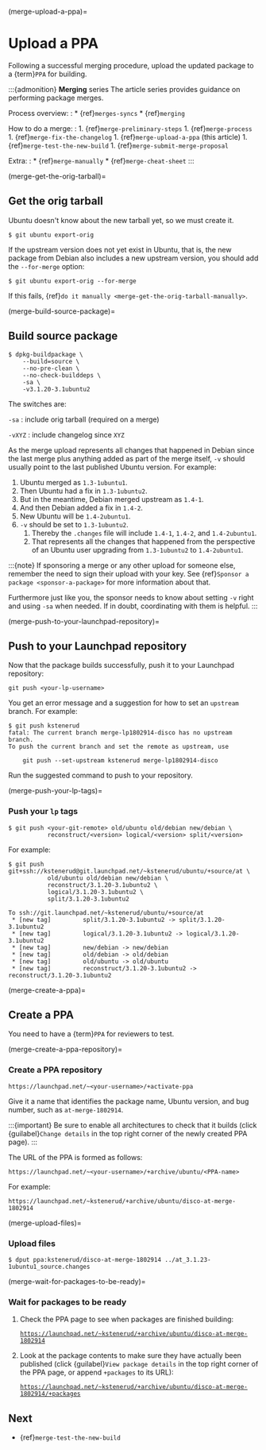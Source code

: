 (merge-upload-a-ppa)=
# Upload a PPA

Following a successful merging procedure, upload the updated package to a {term}`PPA` for building.

:::{admonition} **Merging** series
The article series provides guidance on performing package merges.

Process overview:
:   * {ref}`merges-syncs`
    * {ref}`merging`

How to do a merge:
:   1. {ref}`merge-preliminary-steps`
    1. {ref}`merge-process`
    1. {ref}`merge-fix-the-changelog`
    1. {ref}`merge-upload-a-ppa` (this article)
    1. {ref}`merge-test-the-new-build`
    1. {ref}`merge-submit-merge-proposal`

Extra:
:   * {ref}`merge-manually`
    * {ref}`merge-cheat-sheet`
:::


(merge-get-the-orig-tarball)=
## Get the orig tarball

Ubuntu doesn't know about the new tarball yet, so we must create it.

```none
$ git ubuntu export-orig
```

If the upstream version does not yet exist in Ubuntu, that is, the new package from Debian also includes a new upstream version, you should add the `--for-merge` option:

```none
$ git ubuntu export-orig --for-merge
```

If this fails, {ref}`do it manually <merge-get-the-orig-tarball-manually>`.


(merge-build-source-package)=
## Build source package

```none
$ dpkg-buildpackage \
    --build=source \
    --no-pre-clean \
    --no-check-builddeps \
    -sa \
    -v3.1.20-3.1ubuntu2
```

The switches are:

`-sa`
: include orig tarball (required on a merge)

`-vXYZ`
: include changelog since `XYZ`

As the merge upload represents all changes that happened in Debian since the last merge plus anything added as part of the merge itself, `-v` should usually point to the last published Ubuntu version. For example:

1. Ubuntu merged as `1.3-1ubuntu1`.
1. Then Ubuntu had a fix in `1.3-1ubuntu2`.
1. But in the meantime, Debian merged upstream as `1.4-1`.
1. And then Debian added a fix in `1.4-2`.
1. New Ubuntu will be `1.4-2ubuntu1`.
1. `-v` should be set to `1.3-1ubuntu2`.
   1. Thereby the `.changes` file will include `1.4-1`, `1.4-2`, and `1.4-2ubuntu1`.
   1. That represents all the changes that happened from the perspective of an Ubuntu user upgrading from `1.3-1ubuntu2` to `1.4-2ubuntu1`.

:::{note}
If sponsoring a merge or any other upload for someone else, remember the need to sign their upload with your key. See {ref}`Sponsor a package <sponsor-a-package>` for more information about that.

Furthermore just like you, the sponsor needs to know about setting `-v` right and using `-sa` when needed. If in doubt, coordinating with them is helpful.
:::


(merge-push-to-your-launchpad-repository)=
## Push to your Launchpad repository

Now that the package builds successfully, push it to your Launchpad repository:

```none
git push <your-lp-username>
```

You get an error message and a suggestion for how to set an `upstream` branch. For example:

```none
$ git push kstenerud
fatal: The current branch merge-lp1802914-disco has no upstream branch.
To push the current branch and set the remote as upstream, use

    git push --set-upstream kstenerud merge-lp1802914-disco
```

Run the suggested command to push to your repository.


(merge-push-your-lp-tags)=
### Push your `lp` tags

```none
$ git push <your-git-remote> old/ubuntu old/debian new/debian \
           reconstruct/<version> logical/<version> split/<version>
```

For example:

```none
$ git push git+ssh://kstenerud@git.launchpad.net/~kstenerud/ubuntu/+source/at \
           old/ubuntu old/debian new/debian \
           reconstruct/3.1.20-3.1ubuntu2 \
           logical/3.1.20-3.1ubuntu2 \
           split/3.1.20-3.1ubuntu2

To ssh://git.launchpad.net/~kstenerud/ubuntu/+source/at
 * [new tag]         split/3.1.20-3.1ubuntu2 -> split/3.1.20-3.1ubuntu2
 * [new tag]         logical/3.1.20-3.1ubuntu2 -> logical/3.1.20-3.1ubuntu2
 * [new tag]         new/debian -> new/debian
 * [new tag]         old/debian -> old/debian
 * [new tag]         old/ubuntu -> old/ubuntu
 * [new tag]         reconstruct/3.1.20-3.1ubuntu2 -> reconstruct/3.1.20-3.1ubuntu2
```


(merge-create-a-ppa)=
## Create a PPA

You need to have a {term}`PPA` for reviewers to test.


(merge-create-a-ppa-repository)=
### Create a PPA repository

`https://launchpad.net/~<your-username>/+activate-ppa`

Give it a name that identifies the package name, Ubuntu version, and bug number, such as `at-merge-1802914`.

:::{important}
Be sure to enable all architectures to check that it builds (click {guilabel}`Change details` in the top right corner of the newly created PPA page).
:::

The URL of the PPA is formed as follows:

`https://launchpad.net/~<your-username>/+archive/ubuntu/<PPA-name>`

For example:

`https://launchpad.net/~kstenerud/+archive/ubuntu/disco-at-merge-1802914`


(merge-upload-files)=
### Upload files

```none
$ dput ppa:kstenerud/disco-at-merge-1802914 ../at_3.1.23-1ubuntu1_source.changes
```


(merge-wait-for-packages-to-be-ready)=
### Wait for packages to be ready

1. Check the PPA page to see when packages are finished building:

   [`https://launchpad.net/~kstenerud/+archive/ubuntu/disco-at-merge-1802914`](https://launchpad.net/~kstenerud/+archive/ubuntu/disco-at-merge-1802914)

2. Look at the package contents to make sure they have actually been published (click {guilabel}`View package details` in the top right corner of the PPA page, or append `+packages` to its URL):

   [`https://launchpad.net/~kstenerud/+archive/ubuntu/disco-at-merge-1802914/+packages`](https://launchpad.net/~kstenerud/+archive/ubuntu/disco-at-merge-1802914/+packages)



## Next

* {ref}`merge-test-the-new-build`
